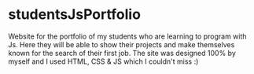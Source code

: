 # studentsJsPortfolio

Website for the portfolio of my students who are learning to program with Js. Here they will be able to show their projects and make themselves known for the search of their first job. The site was designed 100% by myself and I used HTML, CSS & JS which I couldn't miss :)
